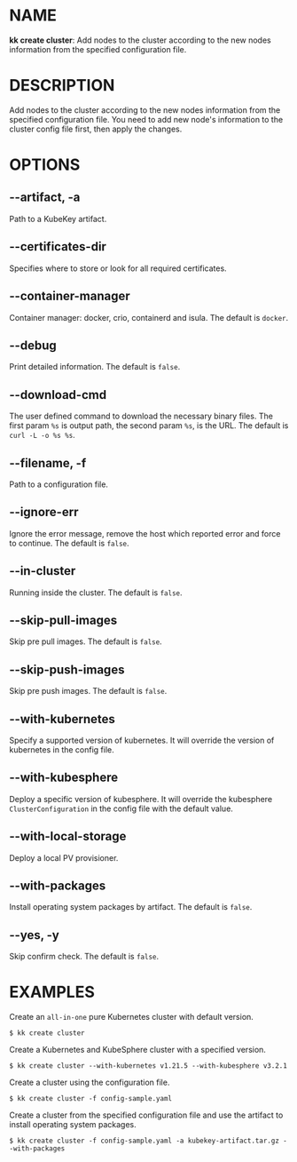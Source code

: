 # NAME
**kk create cluster**: Add nodes to the cluster according to the new nodes information from the specified configuration file.

# DESCRIPTION
Add nodes to the cluster according to the new nodes information from the specified configuration file. You need to add new node's information to the cluster config file first, then apply the changes.

# OPTIONS

## **--artifact, -a**
Path to a KubeKey artifact.

## **--certificates-dir**
Specifies where to store or look for all required certificates.

## **--container-manager**
Container manager: docker, crio, containerd and isula. The default is `docker`.

## **--debug**
Print detailed information. The default is `false`.

## **--download-cmd**
The user defined command to download the necessary binary files. The first param `%s` is output path, the second param `%s`, is the URL. The default is `curl -L -o %s %s`.

## **--filename, -f**
Path to a configuration file.

## **--ignore-err**
Ignore the error message, remove the host which reported error and force to continue. The default is `false`.

## **--in-cluster**
Running inside the cluster. The default is `false`.

## **--skip-pull-images**
Skip pre pull images. The default is `false`.

## **--skip-push-images**
Skip pre push images. The default is `false`.

## **--with-kubernetes**
Specify a supported version of kubernetes. It will override the version of kubernetes in the config file.

## **--with-kubesphere**
Deploy a specific version of kubesphere. It will override the kubesphere `ClusterConfiguration` in the config file with the default value.

## **--with-local-storage**
Deploy a local PV provisioner.

## **--with-packages**
Install operating system packages by artifact. The default is `false`.

## **--yes, -y**
Skip confirm check. The default is `false`.

# EXAMPLES
Create an `all-in-one` pure Kubernetes cluster with default version.
```
$ kk create cluster
```
Create a Kubernetes and KubeSphere cluster with a specified version.
```
$ kk create cluster --with-kubernetes v1.21.5 --with-kubesphere v3.2.1
```
Create a cluster using the configuration file.
```
$ kk create cluster -f config-sample.yaml
```
Create a cluster from the specified configuration file and use the artifact to install operating system packages.
```
$ kk create cluster -f config-sample.yaml -a kubekey-artifact.tar.gz --with-packages
```